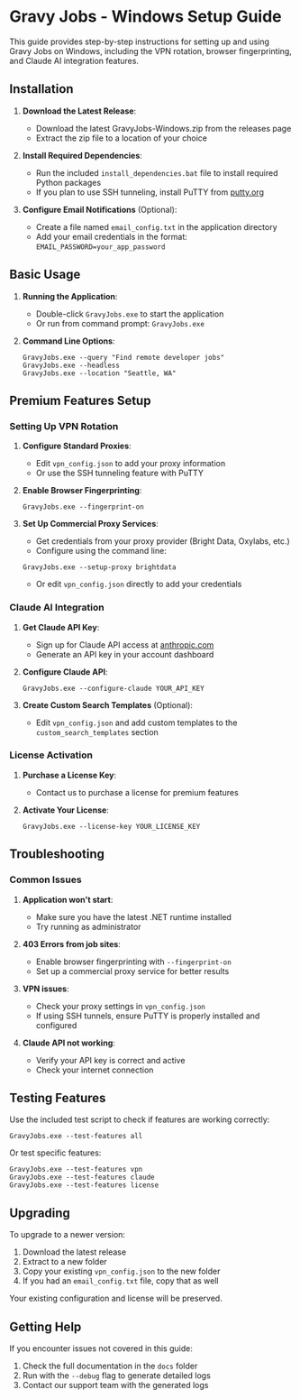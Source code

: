 # Gravy Jobs - Windows Setup Guide

This guide provides step-by-step instructions for setting up and using Gravy Jobs on Windows, including the VPN rotation, browser fingerprinting, and Claude AI integration features.

## Installation

1. **Download the Latest Release**:
   - Download the latest GravyJobs-Windows.zip from the releases page
   - Extract the zip file to a location of your choice

2. **Install Required Dependencies**:
   - Run the included `install_dependencies.bat` file to install required Python packages
   - If you plan to use SSH tunneling, install PuTTY from [putty.org](https://www.putty.org/)

3. **Configure Email Notifications** (Optional):
   - Create a file named `email_config.txt` in the application directory
   - Add your email credentials in the format: `EMAIL_PASSWORD=your_app_password`

## Basic Usage

1. **Running the Application**:
   - Double-click `GravyJobs.exe` to start the application
   - Or run from command prompt: `GravyJobs.exe`

2. **Command Line Options**:
   ```
   GravyJobs.exe --query "Find remote developer jobs"
   GravyJobs.exe --headless
   GravyJobs.exe --location "Seattle, WA"
   ```

## Premium Features Setup

### Setting Up VPN Rotation

1. **Configure Standard Proxies**:
   - Edit `vpn_config.json` to add your proxy information
   - Or use the SSH tunneling feature with PuTTY

2. **Enable Browser Fingerprinting**:
   ```
   GravyJobs.exe --fingerprint-on
   ```

3. **Set Up Commercial Proxy Services**:
   - Get credentials from your proxy provider (Bright Data, Oxylabs, etc.)
   - Configure using the command line:
   ```
   GravyJobs.exe --setup-proxy brightdata
   ```
   - Or edit `vpn_config.json` directly to add your credentials

### Claude AI Integration

1. **Get Claude API Key**:
   - Sign up for Claude API access at [anthropic.com](https://www.anthropic.com/)
   - Generate an API key in your account dashboard

2. **Configure Claude API**:
   ```
   GravyJobs.exe --configure-claude YOUR_API_KEY
   ```

3. **Create Custom Search Templates** (Optional):
   - Edit `vpn_config.json` and add custom templates to the `custom_search_templates` section

### License Activation

1. **Purchase a License Key**:
   - Contact us to purchase a license for premium features

2. **Activate Your License**:
   ```
   GravyJobs.exe --license-key YOUR_LICENSE_KEY
   ```

## Troubleshooting

### Common Issues

1. **Application won't start**:
   - Make sure you have the latest .NET runtime installed
   - Try running as administrator

2. **403 Errors from job sites**:
   - Enable browser fingerprinting with `--fingerprint-on`
   - Set up a commercial proxy service for better results

3. **VPN issues**:
   - Check your proxy settings in `vpn_config.json`
   - If using SSH tunnels, ensure PuTTY is properly installed and configured

4. **Claude API not working**:
   - Verify your API key is correct and active
   - Check your internet connection

## Testing Features

Use the included test script to check if features are working correctly:

```
GravyJobs.exe --test-features all
```

Or test specific features:

```
GravyJobs.exe --test-features vpn
GravyJobs.exe --test-features claude
GravyJobs.exe --test-features license
```

## Upgrading

To upgrade to a newer version:

1. Download the latest release
2. Extract to a new folder
3. Copy your existing `vpn_config.json` to the new folder
4. If you had an `email_config.txt` file, copy that as well

Your existing configuration and license will be preserved.

## Getting Help

If you encounter issues not covered in this guide:

1. Check the full documentation in the `docs` folder
2. Run with the `--debug` flag to generate detailed logs
3. Contact our support team with the generated logs